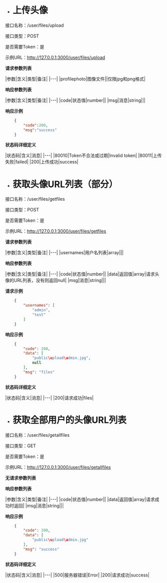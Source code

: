* # 上传头像

接口名称：/user/files/upload

接口类型：POST

是否需要Token：是

示例URL：http://127.0.0.1:3000/user/files/upload


**请求参数列表**

|参数|含义|类型|备注|
|---|
|profilephoto|图像文件||仅限jpg和png格式|


**响应参数列表**

|参数|含义|类型|备注|
|---|
|code|状态值|number||
|msg|消息|string|||


**响应示例**
```json
	{
		"code":200,
		"msg":"success"
	}
```


**状态码详细定义**

|状态码|含义|消息|
|---|
|80010|Token不合法或过期|Invalid token|
|80011|上传失败|failed|
|200|上传成功|success|



* # 获取头像URL列表（部分）

接口名称：/user/files/getfiles

接口类型：POST

是否需要Token：是

示例URL：http://127.0.0.1:3000/user/files/getfiles


**请求参数列表**

|参数|含义|类型|备注|
|---|
|usernames|用户名列表|array|||


**响应参数列表**

|参数|含义|类型|备注|
|---|
|code|状态值|number||
|data|返回值|array|请求头像的URL列表，没有则返回null|
|msg|消息|string|||


**请求示例**
```json
	{
		"usernames": [
			"admin",
			"test"
		]
	}
```


**响应示例**
```json
	{
	    "code": 200,
	    "data": [
	        "public\upload\admin.jpg",
	        null
	    ],
	    "msg": "files"
	}
```


**状态码详细定义**

|状态码|含义|消息|
|---|
|200|请求成功|files|


* # 获取全部用户的头像URL列表

接口名称：/user/files/getallfiles

接口类型：GET

是否需要Token：是

示例URL：http://127.0.0.1:3000/user/files/getallfiles


**无请求参数列表**


**响应参数列表**

|参数|含义|类型|备注|
|---|
|code|状态值|number||
|data|返回值|array|请求成功时返回|
|msg|消息|string|||


**响应示例**
```json
	{
	    "code": 200,
	    "data": [
	        "public\upload\admin.jpg"
	    ],
	    "msg": "success"
	}
```


**状态码详细定义**

|状态码|含义|消息|
|---|
|500|服务器错误|Error|
|200|请求成功|success|